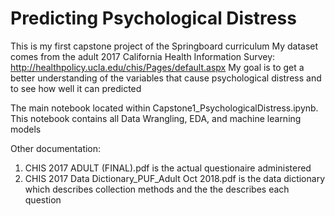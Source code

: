 # Predicting Psychological Distress
This is my first capstone project of the Springboard curriculum
My dataset comes from the adult 2017 California Health Information Survey: http://healthpolicy.ucla.edu/chis/Pages/default.aspx
My goal is to get a better understanding of the variables that cause psychological distress and to see how well it can predicted

The main notebook located within Capstone1_PsychologicalDistress.ipynb. This notebook contains all Data Wrangling, EDA, and machine learning models

Other documentation: 
1. CHIS 2017 ADULT (FINAL).pdf is the actual questionaire administered
2. CHIS 2017 Data Dictionary_PUF_Adult Oct 2018.pdf is the data dictionary which describes collection methods and the the describes each question
